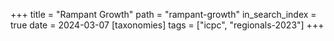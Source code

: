+++
title = "Rampant Growth"
path = "rampant-growth"
in_search_index = true
date = 2024-03-07
[taxonomies]
tags = ["icpc", "regionals-2023"]
+++

